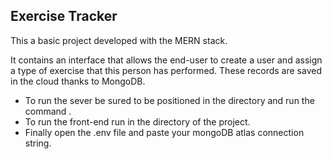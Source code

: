 ## Exercise Tracker

This a basic project developed with the MERN stack.

It contains an interface that allows the end-user to create a user and assign a type of exercise 
that this person has performed. These records are saved in the cloud thanks to MongoDB.

- To run the sever be sured to be positioned in the <backend> directory and run the command <nodemon server>.
- To run the front-end run <npm start> in the directory of the project.
- Finally open the .env file and paste your mongoDB atlas connection string.